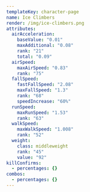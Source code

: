 ```yaml
---
templateKey: character-page
name: Ice Climbers
render: /img/ice-climbers.png
attributes:
  airAcceleration:
    baseValue: "0.01"
    maxAdditional: "0.08"
    rank: "21"
    total: "0.09"
  airSpeed:
    maxAirSpeed: "0.83"
    rank: "75"
  fallSpeed:
    fastFallSpeed: "2.08"
    maxFallSpeed: "1.3"
    rank: "68"
    speedIncrease: "60%"
  runSpeed:
    maxRunSpeed: "1.53"
    rank: "63"
  walkSpeed:
    maxWalkSpeed: "1.008"
    rank: "52"
  weight:
    class: middleweight
    rank: "45"
    value: "92"
killConfirms:
  - percentages: {}
combos:
  - percentages: {}
---
```

